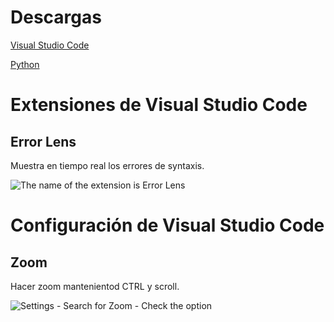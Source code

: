 # Descargas

<a href="https://code.visualstudio.com/">Visual Studio Code</a>

<a href="https://www.python.org/downloads/">Python</a>

# Extensiones de Visual Studio Code

## Error Lens

Muestra en tiempo real los errores de syntaxis.

<img src="https://i.imgur.com/ppWw6KB.png" alt="The name of the extension is Error Lens"/>

# Configuración de Visual Studio Code

## Zoom

Hacer zoom mantenientod CTRL y scroll.

<img src="https://i.imgur.com/cBBoSSj.png" alt="Settings - Search for Zoom - Check the option">
